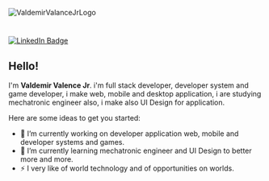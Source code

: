 ![ValdemirValanceJrLogo](https://github.com/Valdemirjr7/Valdemirjr7/blob/master/valdemirvalencejr.png)
# 
[![LinkedIn Badge](https://img.shields.io/badge/-ValdemirValenceJr-blue?style=flat-square&logo=Linkedin&logoColor=white&link=https://www.linkedin.com/in/valdemirvalancejr/)](https://www.linkedin.com/in/valdemirvalancejr/)

## Hello! 
I'm **Valdemir Valence Jr**. i'm full stack developer, developer system and game developer, i make web, mobile and desktop application, i are studying mechatronic engineer also, i make also UI Design for application.

Here are some ideas to get you started:

- 🔭 I’m currently working on developer application web, mobile and developer systems and games.
- 🌱 I’m currently learning mechatronic engineer and UI Design to better more and more.
- ⚡ I very like of world technology and of opportunities on worlds.

